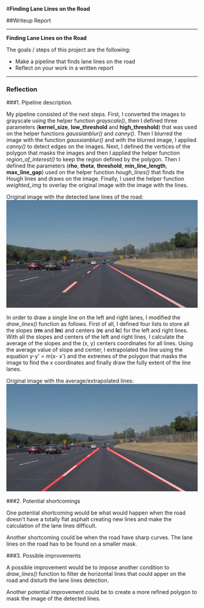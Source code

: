 #**Finding Lane Lines on the Road** 

##Writeup Report

---

**Finding Lane Lines on the Road**

The goals / steps of this project are the following:
* Make a pipeline that finds lane lines on the road
* Reflect on your work in a written report

[image1]: ./images/out_solidWhiteCurve.jpg "Detected Lines"
[image2]: ./images/full_extent_solidWhiteCurve.jpg "Full Extent Lines"

---

### Reflection

###1. Pipeline description.


My pipeline consisted of the next steps. First, I converted the images to grayscale using the helper function *grayscale()*,
then I defined three parameters (**kernel_size**, **low_threshold** and **high_threshold**) that was used on the helper
functions *gaussianblur()* and *canny()*. Then I blurred the image with the function *gaussianblur()* and with the blurred
image, I applied *canny()* to detect edges on the images. Next, I defined the vertices of the polygon that masks the images
and then I applied the helper function *region_of_interest()* to keep the region defined by the polygon. Then I defined the
parameters (**rho**, **theta**, **threshold**, **min_line_length**, **max_line_gap**) used on the helper function
*hough_lines()* that finds the Hough lines and draws on the image. Finally, I used the helper function *weighted_img* to
overlay the original image with the image with the lines.


Original image with the detected lane lines of the road:
![image with lines][image1]


In order to draw a single line on the left and right lanes, I modified the *draw_lines()* function as follows. First of all, I
defined four lists to store all the slopes (**rm** and **lm**) and centers (**rc** and **lc**) for the left and right lines.
With all the slopes and centers of the left and right lines, I calculate the average of the slopes and the (x, y) centers
coordinates for all lines. Using the average value of slope and center, I extrapolated the line using the equation y-y' = m(x-
x') and the extremes of the polygon that masks the image to find the x coordinates and finally draw the fully extent of the
line lanes.


Original image with the average/extrapolated lines:
![image with lines2][image2]



###2. Potential shortcomings

One potential shortcoming would be what would happen when the road doesn't have a totally flat asphalt creating new lines and
make the calculation of the lane lines difficult. 

Another shortcoming could be when the road have sharp curves. The lane lines on the road has to be found on a smaller mask.


###3. Possible improvements

A possible improvement would be to impose another condition to *draw_lines()* function to filter de horizontal lines that
could apper on the road and disturb the lane lines detection.

Another potential improvement could be to create a more refined polygon to mask the image of the detected lines.
